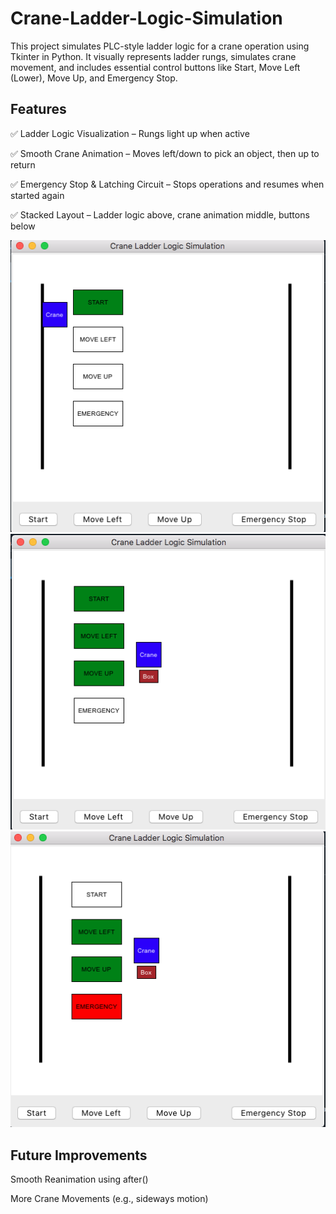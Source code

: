 # Crane-Ladder-Logic-Simulation

This project simulates PLC-style ladder logic for a crane operation using Tkinter in Python. It visually represents ladder rungs, simulates crane movement, and includes essential control buttons like Start, Move Left (Lower), Move Up, and Emergency Stop.

## Features
✅ Ladder Logic Visualization – Rungs light up when active

✅ Smooth Crane Animation – Moves left/down to pick an object, then up to return

✅ Emergency Stop & Latching Circuit – Stops operations and resumes when started again

✅ Stacked Layout – Ladder logic above, crane animation middle, buttons below

![Crane Ladder Logic](screenshot1.png)
![Crane Ladder Logic](screenshot2.png)
![Crane Ladder Logic](screenshot3.png)

## Future Improvements
Smooth Reanimation using after()

More Crane Movements (e.g., sideways motion)

